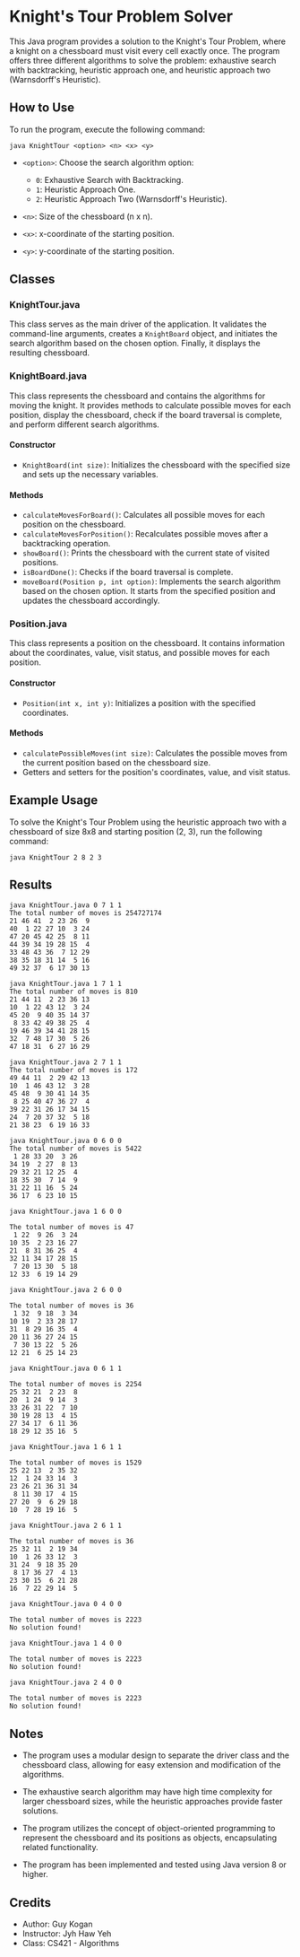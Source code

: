 # Knight's Tour Problem Solver

This Java program provides a solution to the Knight's Tour Problem, where a knight on a chessboard must visit every cell exactly once. The program offers three different algorithms to solve the problem: exhaustive search with backtracking, heuristic approach one, and heuristic approach two (Warnsdorff's Heuristic).

## How to Use

To run the program, execute the following command:

```
java KnightTour <option> <n> <x> <y>
```

- `<option>`: Choose the search algorithm option:
  - `0`: Exhaustive Search with Backtracking.
  - `1`: Heuristic Approach One.
  - `2`: Heuristic Approach Two (Warnsdorff's Heuristic).
  
- `<n>`: Size of the chessboard (n x n).

- `<x>`: x-coordinate of the starting position.

- `<y>`: y-coordinate of the starting position.

## Classes

### KnightTour.java

This class serves as the main driver of the application. It validates the command-line arguments, creates a `KnightBoard` object, and initiates the search algorithm based on the chosen option. Finally, it displays the resulting chessboard.

### KnightBoard.java

This class represents the chessboard and contains the algorithms for moving the knight. It provides methods to calculate possible moves for each position, display the chessboard, check if the board traversal is complete, and perform different search algorithms.

#### Constructor

- `KnightBoard(int size)`: Initializes the chessboard with the specified size and sets up the necessary variables.

#### Methods

- `calculateMovesForBoard()`: Calculates all possible moves for each position on the chessboard.
- `calculateMovesForPosition()`: Recalculates possible moves after a backtracking operation.
- `showBoard()`: Prints the chessboard with the current state of visited positions.
- `isBoardDone()`: Checks if the board traversal is complete.
- `moveBoard(Position p, int option)`: Implements the search algorithm based on the chosen option. It starts from the specified position and updates the chessboard accordingly.

### Position.java

This class represents a position on the chessboard. It contains information about the coordinates, value, visit status, and possible moves for each position.

#### Constructor

- `Position(int x, int y)`: Initializes a position with the specified coordinates.

#### Methods

- `calculatePossibleMoves(int size)`: Calculates the possible moves from the current position based on the chessboard size.
- Getters and setters for the position's coordinates, value, and visit status.

## Example Usage

To solve the Knight's Tour Problem using the heuristic approach two with a chessboard of size 8x8 and starting position (2, 3), run the following command:

```
java KnightTour 2 8 2 3
```

## Results
````
java KnightTour.java 0 7 1 1
The total number of moves is 254727174
21 46 41  2 23 26  9 
40  1 22 27 10  3 24 
47 20 45 42 25  8 11 
44 39 34 19 28 15  4 
33 48 43 36  7 12 29 
38 35 18 31 14  5 16 
49 32 37  6 17 30 13 

java KnightTour.java 1 7 1 1
The total number of moves is 810
21 44 11  2 23 36 13 
10  1 22 43 12  3 24 
45 20  9 40 35 14 37 
 8 33 42 49 38 25  4 
19 46 39 34 41 28 15 
32  7 48 17 30  5 26 
47 18 31  6 27 16 29 

java KnightTour.java 2 7 1 1
The total number of moves is 172
49 44 11  2 29 42 13 
10  1 46 43 12  3 28 
45 48  9 30 41 14 35 
 8 25 40 47 36 27  4 
39 22 31 26 17 34 15 
24  7 20 37 32  5 18 
21 38 23  6 19 16 33 

java KnightTour.java 0 6 0 0
The total number of moves is 5422
 1 28 33 20  3 26
34 19  2 27  8 13 
29 32 21 12 25  4 
18 35 30  7 14  9 
31 22 11 16  5 24 
36 17  6 23 10 15 

java KnightTour.java 1 6 0 0 

The total number of moves is 47
 1 22  9 26  3 24 
10 35  2 23 16 27 
21  8 31 36 25  4 
32 11 34 17 28 15 
 7 20 13 30  5 18 
12 33  6 19 14 29

java KnightTour.java 2 6 0 0

The total number of moves is 36
 1 32  9 18  3 34 
10 19  2 33 28 17 
31  8 29 16 35  4 
20 11 36 27 24 15 
 7 30 13 22  5 26 
12 21  6 25 14 23 

java KnightTour.java 0 6 1 1

The total number of moves is 2254
25 32 21  2 23  8 
20  1 24  9 14  3 
33 26 31 22  7 10 
30 19 28 13  4 15 
27 34 17  6 11 36 
18 29 12 35 16  5 

java KnightTour.java 1 6 1 1

The total number of moves is 1529
25 22 13  2 35 32 
12  1 24 33 14  3 
23 26 21 36 31 34 
 8 11 30 17  4 15 
27 20  9  6 29 18 
10  7 28 19 16  5 

java KnightTour.java 2 6 1 1

The total number of moves is 36
25 32 11  2 19 34 
10  1 26 33 12  3 
31 24  9 18 35 20 
 8 17 36 27  4 13 
23 30 15  6 21 28 
16  7 22 29 14  5 

java KnightTour.java 0 4 0 0

The total number of moves is 2223
No solution found!
 
java KnightTour.java 1 4 0 0

The total number of moves is 2223
No solution found!

java KnightTour.java 2 4 0 0

The total number of moves is 2223
No solution found!
````

## Notes

- The program uses a modular design to separate the driver class and the chessboard class, allowing for easy extension and modification of the algorithms.

- The exhaustive search algorithm may have high time complexity for larger chessboard sizes, while the heuristic approaches provide faster solutions.

- The program utilizes the concept of object-oriented programming to represent the chessboard and its positions as objects, encapsulating related functionality.

- The program has been implemented and tested using Java version 8 or higher.

## Credits

- Author: Guy Kogan
- Instructor: Jyh Haw Yeh
- Class: CS421 - Algorithms
